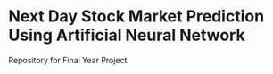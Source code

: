 # Next Day Stock Market Prediction Using Artificial Neural Network
Repository for Final Year Project


